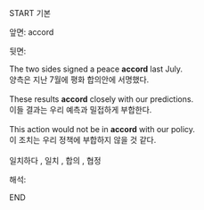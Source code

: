 START
기본

앞면:
accord


뒷면:
<div><div>The two sides signed a peace <strong>accord</strong> last July. </div><div><div>양측은 지난 7월에 평화 합의안에 서명했다.</div></div></div><div><br></div><div><div>These results <strong>accord</strong> closely with our predictions. </div><div><div>이들 결과는 우리 예측과 밀접하게 부합한다.</div></div></div><div><br></div><div><div>This action would not be in <strong>accord</strong> with our policy. </div><div><div>이 조치는 우리 정책에 부합하지 않을 것 같다.</div></div></div><div><br></div><div>일치하다 , 일치 , 합의 , 협정</div>


해석:

END